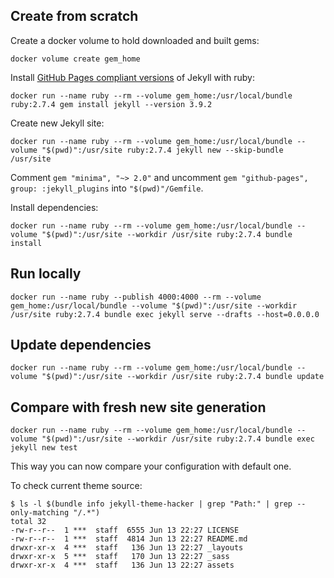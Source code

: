 ## Create from scratch

Create a docker volume to hold downloaded and built gems:

```shell
docker volume create gem_home
```

Install [GitHub Pages compliant versions](https://pages.github.com/versions) of Jekyll with ruby:

```shell
docker run --name ruby --rm --volume gem_home:/usr/local/bundle ruby:2.7.4 gem install jekyll --version 3.9.2
```

Create new Jekyll site:

```shell
docker run --name ruby --rm --volume gem_home:/usr/local/bundle --volume "$(pwd)":/usr/site ruby:2.7.4 jekyll new --skip-bundle /usr/site
```

Comment `gem "minima", "~> 2.0"` and uncomment `gem "github-pages", group: :jekyll_plugins` into `"$(pwd)"/Gemfile`.

Install dependencies:

```shell
docker run --name ruby --rm --volume gem_home:/usr/local/bundle --volume "$(pwd)":/usr/site --workdir /usr/site ruby:2.7.4 bundle install
```

## Run locally

```shell
docker run --name ruby --publish 4000:4000 --rm --volume gem_home:/usr/local/bundle --volume "$(pwd)":/usr/site --workdir /usr/site ruby:2.7.4 bundle exec jekyll serve --drafts --host=0.0.0.0
```

## Update dependencies

```shell
docker run --name ruby --rm --volume gem_home:/usr/local/bundle --volume "$(pwd)":/usr/site --workdir /usr/site ruby:2.7.4 bundle update
```

## Compare with fresh new site generation

```shell
docker run --name ruby --rm --volume gem_home:/usr/local/bundle --volume "$(pwd)":/usr/site --workdir /usr/site ruby:2.7.4 bundle exec jekyll new test
```

This way you can now compare your configuration with default one.

To check current theme source:

```shell
$ ls -l $(bundle info jekyll-theme-hacker | grep "Path:" | grep --only-matching "/.*")
total 32
-rw-r--r--  1 ***  staff  6555 Jun 13 22:27 LICENSE
-rw-r--r--  1 ***  staff  4814 Jun 13 22:27 README.md
drwxr-xr-x  4 ***  staff   136 Jun 13 22:27 _layouts
drwxr-xr-x  5 ***  staff   170 Jun 13 22:27 _sass
drwxr-xr-x  4 ***  staff   136 Jun 13 22:27 assets
```

